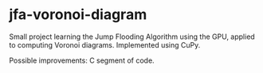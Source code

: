 # jfa-voronoi-diagram
Small project learning the Jump Flooding Algorithm using the GPU, applied to computing Voronoi diagrams. Implemented using CuPy.

Possible improvements: 
C segment of code.
